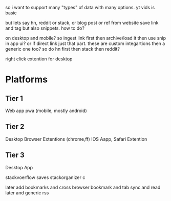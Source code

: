 so i want to support many "types" of data with many options.
yt vids is basic

but lets say hn, reddit or stack, or blog post or ref from website
save link and tag
but also snippets. how to do?

on desktop and mobile?
so ingest link first then archive/load it
then use snip in app ui? or if direct link just that part.
these are custom integartions then a generic one too?
so do hn first then stack then reddit?

right click extention for desktop

# Platforms
## Tier 1
Web app
pwa (mobile, mostly android)
## Tier 2
Desktop Browser Extentions (chrome,ff)
IOS Aapp, Safari Extention
## Tier 3
Desktop App

stackvoerflow saves
stackorganizer c

later add bookmarks and cross browser bookmark and tab sync and read later
and generic rss